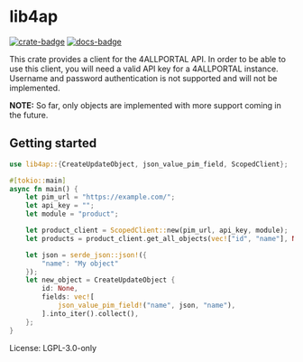 # lib4ap

[![crate-badge]][crate-link] [![docs-badge]][docs-link]

[crate-badge]: https://img.shields.io/crates/v/lib4ap.svg
[crate-link]: https://crates.io/crates/lib4ap
[docs-badge]: https://docs.rs/lib4ap/badge.svg
[docs-link]: https://docs.rs/lib4ap

This crate provides a client for the 4ALLPORTAL API.
In order to be able to use this client, you will need
a valid API key for a 4ALLPORTAL instance.
Username and password authentication is not supported
and will not be implemented.

**NOTE:** So far, only objects are implemented with more support coming in the future.

## Getting started

```rust
use lib4ap::{CreateUpdateObject, json_value_pim_field, ScopedClient};

#[tokio::main]
async fn main() {
    let pim_url = "https://example.com/";
    let api_key = "";
    let module = "product";

    let product_client = ScopedClient::new(pim_url, api_key, module);
    let products = product_client.get_all_objects(vec!["id", "name"], None, Some(25));

    let json = serde_json::json!({
        "name": "My object"
    });
    let new_object = CreateUpdateObject {
        id: None,
        fields: vec![
            json_value_pim_field!("name", json, "name"),
        ].into_iter().collect(),
    };
}
```

License: LGPL-3.0-only
